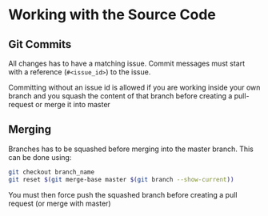 # Working with the Source Code

## Git Commits

All changes has to have a matching issue. Commit messages must start with a reference (`#<issue_id>`) to the issue. 

Committing without an issue id is allowed if you are working inside your own branch and you squash the content of that branch before
creating a pull-request or merge it into master

## Merging

Branches has to be squashed before merging into the master branch. This can be done using:

```bash
git checkout branch_name
git reset $(git merge-base master $(git branch --show-current))
```

You must then force push the squashed branch before creating a pull request (or merge with master)

